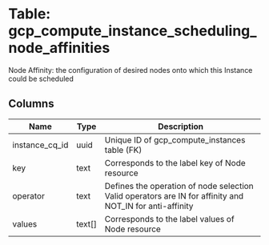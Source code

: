 
# Table: gcp_compute_instance_scheduling_node_affinities
Node Affinity: the configuration of desired nodes onto which this Instance could be scheduled
## Columns
| Name        | Type           | Description  |
| ------------- | ------------- | -----  |
|instance_cq_id|uuid|Unique ID of gcp_compute_instances table (FK)|
|key|text|Corresponds to the label key of Node resource|
|operator|text|Defines the operation of node selection Valid operators are IN for affinity and NOT_IN for anti-affinity|
|values|text[]|Corresponds to the label values of Node resource|
